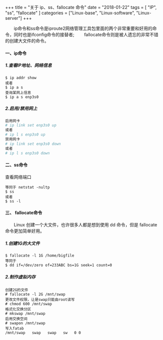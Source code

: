 +++
title = "关于 ip、ss、fallocate 命令"
date = "2018-01-22"
tags = [ "IP", "ss", "fallocate" ]
categories = ["Linux-base", "Linux-software", "Linux-server"]
+++

　　ip命令和ss命令是iproute2网络管理工具包里面的两个非常重要和好用的命令，同时也是ifconfig命令的接替者;
　　fallocate命令则是被人遗忘的非常不错的创建大文件的命令。
　　
<!-- more -->

#### 一、ip命令

##### 1.查看IP地址、网络信息

```shell
$ ip addr show
或者
$ ip a s
查询某网上信息
$ ip a s enp3s0
```

##### 2.启用/禁用网上

```sh
启用网卡
# ip link set enp3s0 up 
或者
# ip l s enp3s0 up
禁用网卡
# ip link set enp3s0 down
或者
# ip l s enp3s0 down
```

#### 二、ss命令

查看网络端口

```shell
等同于 netstat -nultp
$ ss
或者
$ ss -l
```

#### 三、 fallocate命令

　　Linux 创建一个大文件，也许很多人都是想到使用 dd 命令，但是 fallocate 命令更加简单好用。

##### 1.创建1G的大文件

```shell
$ fallocate -l 1G /home/bigfile
等同于
$ dd if=/dev/zero of=233ABC bs=1G seek=1 count=0
```

##### 2.制作虚拟内存

```shell
创建2G的文件
# fallocate -l 2G /mnt/swap
更改文件权限，让是swap只能由root读写
# chmod 600 /mnt/swap
格式化交换分区
# mkswap /mnt/swap
启用交换空间
# swapon /mnt/swap
写入fatab
/mnt/swap   swap   swap   sw   0 0
```

